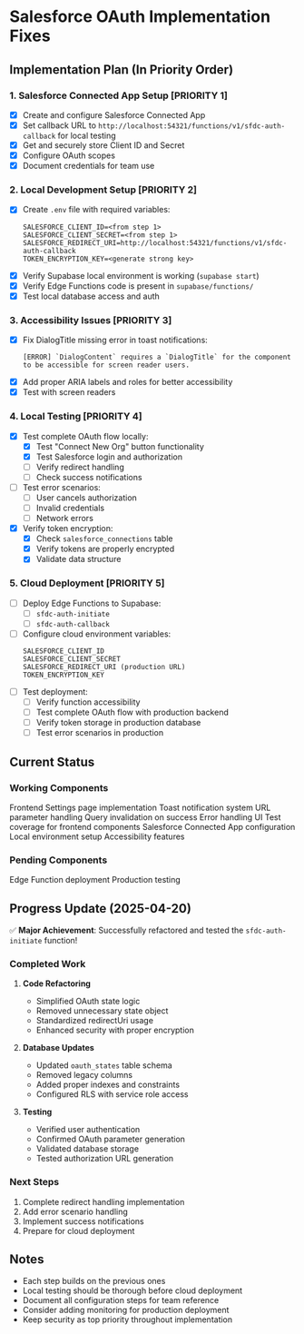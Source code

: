 # Salesforce OAuth Implementation Fixes

## Implementation Plan (In Priority Order)

### 1. Salesforce Connected App Setup [PRIORITY 1] 
- [x] Create and configure Salesforce Connected App
- [x] Set callback URL to `http://localhost:54321/functions/v1/sfdc-auth-callback` for local testing
- [x] Get and securely store Client ID and Secret
- [x] Configure OAuth scopes
- [x] Document credentials for team use

### 2. Local Development Setup [PRIORITY 2] 
- [x] Create `.env` file with required variables:
  ```
  SALESFORCE_CLIENT_ID=<from step 1>
  SALESFORCE_CLIENT_SECRET=<from step 1>
  SALESFORCE_REDIRECT_URI=http://localhost:54321/functions/v1/sfdc-auth-callback
  TOKEN_ENCRYPTION_KEY=<generate strong key>
  ```
- [x] Verify Supabase local environment is working (`supabase start`)
- [x] Verify Edge Functions code is present in `supabase/functions/`
- [x] Test local database access and auth

### 3. Accessibility Issues [PRIORITY 3] 
- [x] Fix DialogTitle missing error in toast notifications:
  ```
  [ERROR] `DialogContent` requires a `DialogTitle` for the component to be accessible for screen reader users.
  ```
- [x] Add proper ARIA labels and roles for better accessibility
- [x] Test with screen readers

### 4. Local Testing [PRIORITY 4]
- [x] Test complete OAuth flow locally:
  - [x] Test "Connect New Org" button functionality
  - [x] Test Salesforce login and authorization
  - [ ] Verify redirect handling
  - [ ] Check success notifications
- [ ] Test error scenarios:
  - [ ] User cancels authorization
  - [ ] Invalid credentials
  - [ ] Network errors
- [x] Verify token encryption:
  - [x] Check `salesforce_connections` table
  - [x] Verify tokens are properly encrypted
  - [x] Validate data structure

### 5. Cloud Deployment [PRIORITY 5]
- [ ] Deploy Edge Functions to Supabase:
  - [ ] `sfdc-auth-initiate`
  - [ ] `sfdc-auth-callback`
- [ ] Configure cloud environment variables:
  ```
  SALESFORCE_CLIENT_ID
  SALESFORCE_CLIENT_SECRET
  SALESFORCE_REDIRECT_URI (production URL)
  TOKEN_ENCRYPTION_KEY
  ```
- [ ] Test deployment:
  - [ ] Verify function accessibility
  - [ ] Test complete OAuth flow with production backend
  - [ ] Verify token storage in production database
  - [ ] Test error scenarios in production

## Current Status

### Working Components
 Frontend Settings page implementation
 Toast notification system
 URL parameter handling
 Query invalidation on success
 Error handling UI
 Test coverage for frontend components
 Salesforce Connected App configuration
 Local environment setup
 Accessibility features

### Pending Components
 Edge Function deployment
 Production testing

## Progress Update (2025-04-20)

✅ **Major Achievement**: Successfully refactored and tested the `sfdc-auth-initiate` function!

### Completed Work
1. **Code Refactoring**
   - Simplified OAuth state logic
   - Removed unnecessary state object
   - Standardized redirectUri usage
   - Enhanced security with proper encryption

2. **Database Updates**
   - Updated `oauth_states` table schema
   - Removed legacy columns
   - Added proper indexes and constraints
   - Configured RLS with service role access

3. **Testing**
   - Verified user authentication
   - Confirmed OAuth parameter generation
   - Validated database storage
   - Tested authorization URL generation

### Next Steps
1. Complete redirect handling implementation
2. Add error scenario handling
3. Implement success notifications
4. Prepare for cloud deployment

## Notes
- Each step builds on the previous ones
- Local testing should be thorough before cloud deployment
- Document all configuration steps for team reference
- Consider adding monitoring for production deployment
- Keep security as top priority throughout implementation
